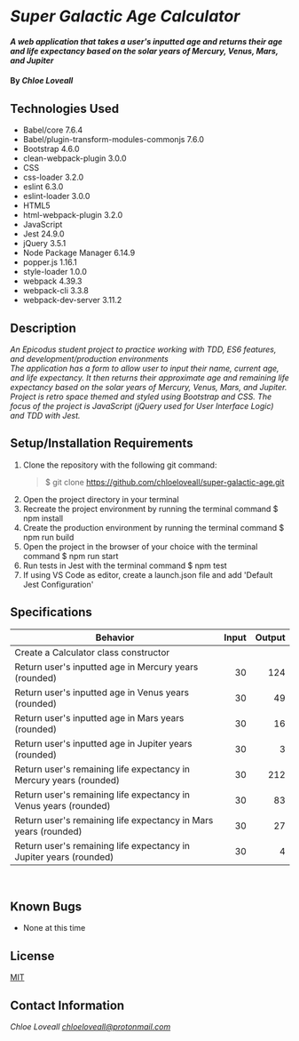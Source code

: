 # _Super Galactic Age Calculator_

#### _A web application that takes a user's inputted age and returns their age and life expectancy based on the solar years of Mercury, Venus, Mars, and Jupiter_

#### By _**Chloe Loveall**_

## Technologies Used

* Babel/core 7.6.4
* Babel/plugin-transform-modules-commonjs 7.6.0
* Bootstrap 4.6.0
* clean-webpack-plugin 3.0.0
* CSS
* css-loader 3.2.0
* eslint 6.3.0
* eslint-loader 3.0.0
* HTML5
* html-webpack-plugin 3.2.0
* JavaScript
* Jest 24.9.0
* jQuery 3.5.1
* Node Package Manager 6.14.9
* popper.js 1.16.1
* style-loader 1.0.0
* webpack 4.39.3
* webpack-cli 3.3.8
* webpack-dev-server 3.11.2

## Description

_An Epicodus student project to practice working with TDD, ES6 features, and development/production environments_
<br>
_The application has a form to allow user to input their name, current age, and life expectancy. It then returns their approximate age and remaining life expectancy based on the solar years of Mercury, Venus, Mars, and Jupiter._
<br>
_Project is retro space themed and styled using Bootstrap and CSS. The focus of the project is JavaScript (jQuery used for User Interface Logic) and TDD with Jest._

## Setup/Installation Requirements

1. Clone the repository with the following git command:
    >$ git clone https://github.com/chloeloveall/super-galactic-age.git
2. Open the project directory in your terminal
3. Recreate the project environment by running the terminal command $ npm install
4. Create the production environment by running the terminal command $ npm run build
5. Open the project in the browser of your choice with the terminal command $ npm run start
6. Run tests in Jest with the terminal command $ npm test
7. If using VS Code as editor, create a launch.json file and add 'Default Jest Configuration'

## Specifications

| Behavior                                                           | Input  | Output |
| ------------------------------------------------------------------ | -----: | -----: |
| Create a Calculator class constructor                              |        |        |
| Return user's inputted age in Mercury years (rounded)              | 30     | 124    |
| Return user's inputted age in Venus years (rounded)                | 30     | 49     |
| Return user's inputted age in Mars years (rounded)                 | 30     | 16     |
| Return user's inputted age in Jupiter years (rounded)              | 30     | 3      |
| Return user's remaining life expectancy in Mercury years (rounded) | 30     | 212    |
| Return user's remaining life expectancy in Venus years (rounded)   | 30     | 83     |
| Return user's remaining life expectancy in Mars years (rounded)    | 30     | 27     |
| Return user's remaining life expectancy in Jupiter years (rounded) | 30     | 4      |

<br>

## Known Bugs

* None at this time

## License

[MIT](LICENSE.md)

## Contact Information

_Chloe Loveall <chloeloveall@protonmail.com>_
